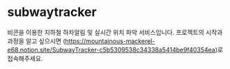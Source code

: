 # subwaytracker

비콘을 이용한 지하철 하차알림 및 실시간 위치 파악 서비스입니다. 프로젝트의 시작과 과정을 알고 싶으시면 (https://mountainous-mackerel-e68.notion.site/SubwayTracker-c5b5309538c34338a5414be9f40354ea)로 접속해주세요.

